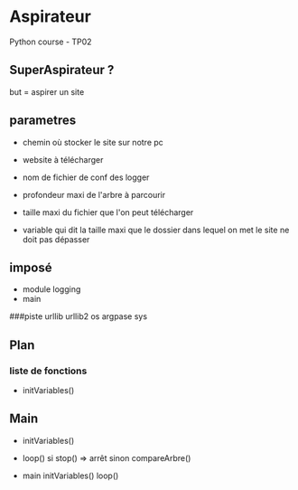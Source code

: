 # Aspirateur
Python course - TP02

## SuperAspirateur ?
but = aspirer un site

## parametres

- chemin où stocker le site sur notre pc
- website à télécharger
- nom de fichier de conf des logger
- profondeur maxi de l'arbre à parcourir
- taille maxi du fichier que l'on peut télécharger

- variable qui dit la taille maxi que le dossier dans lequel on met le site ne doit pas dépasser


## imposé

- module logging
- main

###piste
urllib 
urllib2
os
argpase
sys

## Plan


### liste de fonctions

- initVariables()

	


## Main

- initVariables()

- loop()
	si stop() => arrêt
	sinon
		compareArbre()



- main
	initVariables()
	loop()
